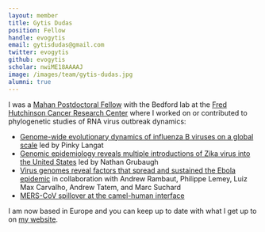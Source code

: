 ```yaml
---
layout: member
title: Gytis Dudas
position: Fellow
handle: evogytis
email: gytisdudas@gmail.com
twitter: evogytis
github: evogytis
scholar: nwiME18AAAAJ
image: /images/team/gytis-dudas.jpg
alumni: true
---
```


I was a [Mahan Postdoctoral Fellow](https://www.fredhutch.org/en/labs/phs/projects/herbold-computational-biology-program/mahan-postdoctoral-fellowship/past-mahan-fellows.html) with the Bedford lab at the [Fred Hutchinson Cancer Research Center](http://www.fhcrc.org/) where I worked on or contributed to phylogenetic studies of RNA virus outbreak dynamics:

- [Genome-wide evolutionary dynamics of influenza B viruses on a global scale](http://bedford.io/papers/langat-flu-b-dynamics/) led by Pinky Langat
- [Genomic epidemiology reveals multiple introductions of Zika virus into the United States](http://bedford.io/papers/grubaugh-zika-in-florida/) led by Nathan Grubaugh
- [Virus genomes reveal factors that spread and sustained the Ebola epidemic](http://bedford.io/papers/dudas-ebola-epidemic-spread/) in collaboration with Andrew Rambaut, Philippe Lemey, Luiz Max Carvalho, Andrew Tatem, and Marc Suchard
- [MERS-CoV spillover at the camel-human interface](http://bedford.io/papers/dudas-mers-structure/)


I am now based in Europe and you can keep up to date with what I get up to on [my website](https://evogytis.github.io/).
